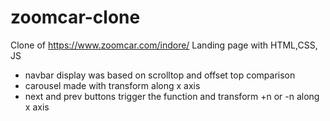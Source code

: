 # zoomcar-clone
Clone of https://www.zoomcar.com/indore/ Landing page with HTML,CSS, JS


- navbar display was based on scrolltop and offset top comparison
- carousel made with transform along x axis 
- next and prev buttons trigger the function and transform +n or -n along x axis
